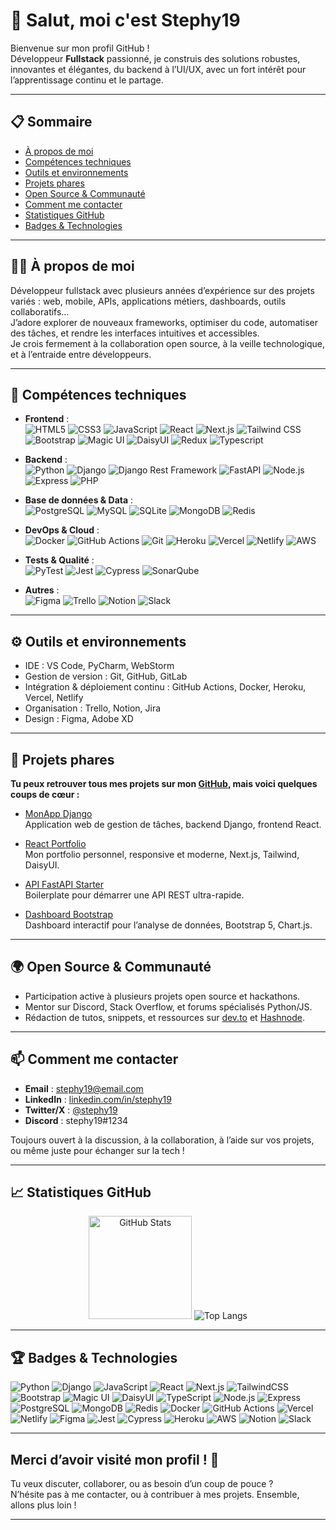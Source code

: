 # 👋 Salut, moi c'est Stephy19

Bienvenue sur mon profil GitHub !  
Développeur **Fullstack** passionné, je construis des solutions robustes, innovantes et élégantes, du backend à l’UI/UX, avec un fort intérêt pour l’apprentissage continu et le partage.

---

## 📋 Sommaire

- [À propos de moi](#-à-propos-de-moi)
- [Compétences techniques](#-compétences-techniques)
- [Outils et environnements](#-outils-et-environnements)
- [Projets phares](#-projets-phares)
- [Open Source & Communauté](#-open-source--communauté)
- [Comment me contacter](#-comment-me-contacter)
- [Statistiques GitHub](#-statistiques-github)
- [Badges & Technologies](#-badges--technologies)

---

## 👨‍💻 À propos de moi

Développeur fullstack avec plusieurs années d’expérience sur des projets variés : web, mobile, APIs, applications métiers, dashboards, outils collaboratifs…  
J’adore explorer de nouveaux frameworks, optimiser du code, automatiser des tâches, et rendre les interfaces intuitives et accessibles.  
Je crois fermement à la collaboration open source, à la veille technologique, et à l’entraide entre développeurs.

---

## 🧰 Compétences techniques

- **Frontend** :  
  ![HTML5](https://img.shields.io/badge/HTML5-E34F26?style=flat-square&logo=html5&logoColor=white)
  ![CSS3](https://img.shields.io/badge/CSS3-1572B6?style=flat-square&logo=css3&logoColor=white)
  ![JavaScript](https://img.shields.io/badge/JavaScript-F7DF1E?style=flat-square&logo=javascript&logoColor=black)
  ![React](https://img.shields.io/badge/React-20232A?style=flat-square&logo=react&logoColor=61DAFB)
  ![Next.js](https://img.shields.io/badge/Next.js-000?style=flat-square&logo=nextdotjs&logoColor=white)
  ![Tailwind CSS](https://img.shields.io/badge/TailwindCSS-38B2AC?style=flat-square&logo=tailwindcss&logoColor=white)
  ![Bootstrap](https://img.shields.io/badge/Bootstrap-7952B3?style=flat-square&logo=bootstrap&logoColor=white)
  ![Magic UI](https://img.shields.io/badge/Magic%20UI-7F5AF0?style=flat-square)
  ![DaisyUI](https://img.shields.io/badge/DaisyUI-6B7280?style=flat-square&logo=daisyui&logoColor=white)
  ![Redux](https://img.shields.io/badge/Redux-593D88?style=flat-square&logo=redux&logoColor=white)
  ![Typescript](https://img.shields.io/badge/TypeScript-3178C6?style=flat-square&logo=typescript&logoColor=white)

- **Backend** :  
  ![Python](https://img.shields.io/badge/Python-3670A0?style=flat-square&logo=python&logoColor=ffdd54)
  ![Django](https://img.shields.io/badge/Django-092E20?style=flat-square&logo=django&logoColor=white)
  ![Django Rest Framework](https://img.shields.io/badge/Django%20Rest%20Framework-092E20?style=flat-square&logo=django&logoColor=red)
  ![FastAPI](https://img.shields.io/badge/FastAPI-009688?style=flat-square&logo=fastapi&logoColor=white)
  ![Node.js](https://img.shields.io/badge/Node.js-339933?style=flat-square&logo=node.js&logoColor=white)
  ![Express](https://img.shields.io/badge/Express-000000?style=flat-square&logo=express&logoColor=white)
  ![PHP](https://img.shields.io/badge/PHP-777BB4?style=flat-square&logo=php&logoColor=white)

- **Base de données & Data** :  
  ![PostgreSQL](https://img.shields.io/badge/PostgreSQL-4169E1?style=flat-square&logo=postgresql&logoColor=white)
  ![MySQL](https://img.shields.io/badge/MySQL-4479A1?style=flat-square&logo=mysql&logoColor=white)
  ![SQLite](https://img.shields.io/badge/SQLite-003B57?style=flat-square&logo=sqlite&logoColor=white)
  ![MongoDB](https://img.shields.io/badge/MongoDB-47A248?style=flat-square&logo=mongodb&logoColor=white)
  ![Redis](https://img.shields.io/badge/Redis-DC382D?style=flat-square&logo=redis&logoColor=white)

- **DevOps & Cloud** :  
  ![Docker](https://img.shields.io/badge/Docker-2496ED?style=flat-square&logo=docker&logoColor=white)
  ![GitHub Actions](https://img.shields.io/badge/GitHub%20Actions-2088FF?style=flat-square&logo=githubactions&logoColor=white)
  ![Git](https://img.shields.io/badge/Git-F05032?style=flat-square&logo=git&logoColor=white)
  ![Heroku](https://img.shields.io/badge/Heroku-430098?style=flat-square&logo=heroku&logoColor=white)
  ![Vercel](https://img.shields.io/badge/Vercel-000?style=flat-square&logo=vercel&logoColor=white)
  ![Netlify](https://img.shields.io/badge/Netlify-00C7B7?style=flat-square&logo=netlify&logoColor=white)
  ![AWS](https://img.shields.io/badge/AWS-232F3E?style=flat-square&logo=amazon-aws&logoColor=white)

- **Tests & Qualité** :  
  ![PyTest](https://img.shields.io/badge/PyTest-0A9EDC?style=flat-square)
  ![Jest](https://img.shields.io/badge/Jest-C21325?style=flat-square&logo=jest&logoColor=white)
  ![Cypress](https://img.shields.io/badge/Cypress-17202C?style=flat-square&logo=cypress&logoColor=white)
  ![SonarQube](https://img.shields.io/badge/SonarQube-4E9BCD?style=flat-square&logo=sonarqube&logoColor=white)

- **Autres** :  
  ![Figma](https://img.shields.io/badge/Figma-F24E1E?style=flat-square&logo=figma&logoColor=white)
  ![Trello](https://img.shields.io/badge/Trello-0052CC?style=flat-square&logo=trello&logoColor=white)
  ![Notion](https://img.shields.io/badge/Notion-000?style=flat-square&logo=notion&logoColor=white)
  ![Slack](https://img.shields.io/badge/Slack-4A154B?style=flat-square&logo=slack&logoColor=white)

---

## ⚙️ Outils et environnements

- IDE : VS Code, PyCharm, WebStorm
- Gestion de version : Git, GitHub, GitLab
- Intégration & déploiement continu : GitHub Actions, Docker, Heroku, Vercel, Netlify
- Organisation : Trello, Notion, Jira
- Design : Figma, Adobe XD

---

## 🚩 Projets phares

**Tu peux retrouver tous mes projets sur mon [GitHub](https://github.com/stephy19?tab=repositories), mais voici quelques coups de cœur :**

- [MonApp Django](https://github.com/stephy19/monapp-django)  
  Application web de gestion de tâches, backend Django, frontend React.

- [React Portfolio](https://github.com/stephy19/react-portfolio)  
  Mon portfolio personnel, responsive et moderne, Next.js, Tailwind, DaisyUI.

- [API FastAPI Starter](https://github.com/stephy19/api-fastapi-starter)  
  Boilerplate pour démarrer une API REST ultra-rapide.

- [Dashboard Bootstrap](https://github.com/stephy19/dashboard-bootstrap)  
  Dashboard interactif pour l’analyse de données, Bootstrap 5, Chart.js.

---

## 🌍 Open Source & Communauté

- Participation active à plusieurs projets open source et hackathons.
- Mentor sur Discord, Stack Overflow, et forums spécialisés Python/JS.
- Rédaction de tutos, snippets, et ressources sur [dev.to](https://dev.to/) et [Hashnode](https://hashnode.com/).

---

## 📫 Comment me contacter

- **Email** : [stephy19@email.com](mailto:stephy19@email.com)
- **LinkedIn** : [linkedin.com/in/stephy19](https://www.linkedin.com/in/stephy19)
- **Twitter/X** : [@stephy19](https://twitter.com/stephy19)
- **Discord** : stephy19#1234

Toujours ouvert à la discussion, à la collaboration, à l’aide sur vos projets, ou même juste pour échanger sur la tech !

---

## 📈 Statistiques GitHub

<p align="center">
  <img src="https://github-readme-stats.vercel.app/api?username=stephy19&show_icons=true&theme=github_dark" alt="GitHub Stats" height="165">
  <img src="https://github-readme-stats.vercel.app/api/top-langs/?username=stephy19&layout=compact&theme=github_dark" alt="Top Langs">
</p>

---

## 🏆 Badges & Technologies

![Python](https://img.shields.io/badge/Python-3670A0?style=for-the-badge&logo=python&logoColor=ffdd54)
![Django](https://img.shields.io/badge/Django-092E20?style=for-the-badge&logo=django&logoColor=white)
![JavaScript](https://img.shields.io/badge/JavaScript-F7DF1E?style=for-the-badge&logo=javascript&logoColor=black)
![React](https://img.shields.io/badge/React-20232A?style=for-the-badge&logo=react&logoColor=61DAFB)
![Next.js](https://img.shields.io/badge/Next.js-000?style=for-the-badge&logo=nextdotjs&logoColor=white)
![TailwindCSS](https://img.shields.io/badge/TailwindCSS-38B2AC?style=for-the-badge&logo=tailwindcss&logoColor=white)
![Bootstrap](https://img.shields.io/badge/Bootstrap-7952B3?style=for-the-badge&logo=bootstrap&logoColor=white)
![Magic UI](https://img.shields.io/badge/Magic%20UI-7F5AF0?style=for-the-badge)
![DaisyUI](https://img.shields.io/badge/DaisyUI-6B7280?style=for-the-badge&logo=daisyui&logoColor=white)
![TypeScript](https://img.shields.io/badge/TypeScript-3178C6?style=for-the-badge&logo=typescript&logoColor=white)
![Node.js](https://img.shields.io/badge/Node.js-339933?style=for-the-badge&logo=node.js&logoColor=white)
![Express](https://img.shields.io/badge/Express-000000?style=for-the-badge&logo=express&logoColor=white)
![PostgreSQL](https://img.shields.io/badge/PostgreSQL-4169E1?style=for-the-badge&logo=postgresql&logoColor=white)
![MongoDB](https://img.shields.io/badge/MongoDB-47A248?style=for-the-badge&logo=mongodb&logoColor=white)
![Redis](https://img.shields.io/badge/Redis-DC382D?style=for-the-badge&logo=redis&logoColor=white)
![Docker](https://img.shields.io/badge/Docker-2496ED?style=for-the-badge&logo=docker&logoColor=white)
![GitHub Actions](https://img.shields.io/badge/GitHub%20Actions-2088FF?style=for-the-badge&logo=githubactions&logoColor=white)
![Vercel](https://img.shields.io/badge/Vercel-000?style=for-the-badge&logo=vercel&logoColor=white)
![Netlify](https://img.shields.io/badge/Netlify-00C7B7?style=for-the-badge&logo=netlify&logoColor=white)
![Figma](https://img.shields.io/badge/Figma-F24E1E?style=for-the-badge&logo=figma&logoColor=white)
![Jest](https://img.shields.io/badge/Jest-C21325?style=for-the-badge&logo=jest&logoColor=white)
![Cypress](https://img.shields.io/badge/Cypress-17202C?style=for-the-badge&logo=cypress&logoColor=white)
![Heroku](https://img.shields.io/badge/Heroku-430098?style=for-the-badge&logo=heroku&logoColor=white)
![AWS](https://img.shields.io/badge/AWS-232F3E?style=for-the-badge&logo=amazon-aws&logoColor=white)
![Notion](https://img.shields.io/badge/Notion-000?style=for-the-badge&logo=notion&logoColor=white)
![Slack](https://img.shields.io/badge/Slack-4A154B?style=for-the-badge&logo=slack&logoColor=white)

---

## Merci d’avoir visité mon profil ! 🚀  
Tu veux discuter, collaborer, ou as besoin d’un coup de pouce ?  
N’hésite pas à me contacter, ou à contribuer à mes projets. Ensemble, allons plus loin ! 

---

<!---
stephy19/stephy19 is a ✨ special ✨ repository because its `README.md` (this file) appears on your GitHub profile.
You can click the Preview link to voir tes changements.
--->
